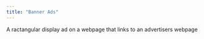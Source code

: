 ```yaml
---
title: "Banner Ads"
---
```

A ractangular display ad on a webpage that links to an advertisers webpage

